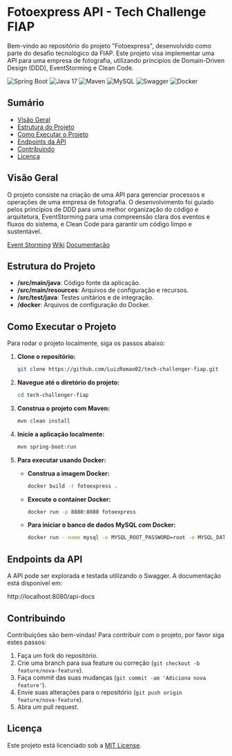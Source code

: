 # Fotoexpress API - Tech Challenge FIAP

Bem-vindo ao repositório do projeto "Fotoexpress", desenvolvido como parte do desafio tecnológico da FIAP. Este projeto visa implementar uma API para uma empresa de fotografia, utilizando princípios de Domain-Driven Design (DDD), EventStorming e Clean Code.

![Spring Boot](https://img.shields.io/badge/Spring%20Boot-2.7.10-brightgreen?style=flat&logo=spring&logoColor=white)
![Java 17](https://img.shields.io/badge/Java-17-blue?style=flat&logo=java&logoColor=white)
![Maven](https://img.shields.io/badge/Maven-3.8.5-orange?style=flat&logo=apachemaven&logoColor=white)
![MySQL](https://img.shields.io/badge/MySQL-8.0-blue?style=flat&logo=mysql&logoColor=white)
![Swagger](https://img.shields.io/badge/Swagger-3.0-brightgreen?style=flat&logo=swagger&logoColor=white)
![Docker](https://img.shields.io/badge/Docker-20.10-blue?style=flat&logo=docker&logoColor=white)

## Sumário

- [Visão Geral](#visão-geral)
- [Estrutura do Projeto](#estrutura-do-projeto)
- [Como Executar o Projeto](#como-executar-o-projeto)
- [Endpoints da API](#endpoints-da-api)
- [Contribuindo](#contribuindo)
- [Licença](#licença)

## Visão Geral

O projeto consiste na criação de uma API para gerenciar processos e operações de uma empresa de fotografia. O desenvolvimento foi guiado pelos princípios de DDD para uma melhor organização do código e arquitetura, EventStorming para uma compreensão clara dos eventos e fluxos do sistema, e Clean Code para garantir um código limpo e sustentável.

[Event Storming](https://miro.com/app/board/uXjVK6a5xfM=/?share_link_id=868388996904)
[Wiki](URL-do-Link)
[Documentação](URL-do-Link)


## Estrutura do Projeto

- **/src/main/java**: Código fonte da aplicação.
- **/src/main/resources**: Arquivos de configuração e recursos.
- **/src/test/java**: Testes unitários e de integração.
- **/docker**: Arquivos de configuração do Docker.

## Como Executar o Projeto

Para rodar o projeto localmente, siga os passos abaixo:

1. **Clone o repositório:**

    ```bash
    git clone https://github.com/LuizRomao02/tech-challenger-fiap.git
    ```

2. **Navegue até o diretório do projeto:**

    ```bash
    cd tech-challenger-fiap
    ```

3. **Construa o projeto com Maven:**

    ```bash
    mvn clean install
    ```

4. **Inicie a aplicação localmente:**

    ```bash
    mvn spring-boot:run
    ```

5. **Para executar usando Docker:**

    - **Construa a imagem Docker:**

        ```bash
        docker build -t fotoexpress .
        ```

    - **Execute o container Docker:**

        ```bash
        docker run -p 8080:8080 fotoexpress
        ```

    - **Para iniciar o banco de dados MySQL com Docker:**

        ```bash
        docker run --name mysql -e MYSQL_ROOT_PASSWORD=root -e MYSQL_DATABASE=fotoexpressdb -p 3306:3306 -d mysql:latest
        ```

## Endpoints da API

A API pode ser explorada e testada utilizando o Swagger. A documentação está disponível em:

http://localhost:8080/api-docs

## Contribuindo

Contribuições são bem-vindas! Para contribuir com o projeto, por favor siga estes passos:

1. Faça um fork do repositório.
2. Crie uma branch para sua feature ou correção (`git checkout -b feature/nova-feature`).
3. Faça commit das suas mudanças (`git commit -am 'Adiciona nova feature'`).
4. Envie suas alterações para o repositório (`git push origin feature/nova-feature`).
5. Abra um pull request.

## Licença

Este projeto está licenciado sob a [MIT License](LICENSE).
